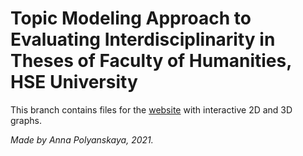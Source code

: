 # Topic Modeling Approach to Evaluating Interdisciplinarity in Theses of Faculty of Humanities, HSE University

This branch contains files for the [website](https://polyankaglade.github.io/Theses_LDA/) with interactive 2D and 3D graphs.

*Made by Anna Polyanskaya, 2021.*
